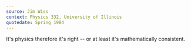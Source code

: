 ```yaml
---
source: Jim Wiss
context: Physics 332, University of Illinois
quotedate: Spring 1984
---
```

It's physics therefore it's right -- or at least it's mathematically consistent.
